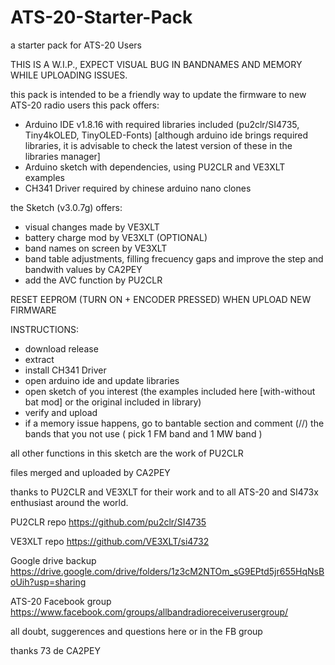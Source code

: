 # ATS-20-Starter-Pack
a starter pack for ATS-20 Users

THIS IS A W.I.P., EXPECT VISUAL BUG IN BANDNAMES AND MEMORY WHILE UPLOADING ISSUES.

this pack is intended to be a friendly way to update the firmware to new ATS-20 radio users
this pack offers:

- Arduino IDE v1.8.16 with required libraries included (pu2clr/SI4735, Tiny4kOLED, TinyOLED-Fonts) [although arduino ide brings required libraries, it is advisable to check the   latest version of these in the libraries manager]
- Arduino sketch with dependencies, using PU2CLR and VE3XLT examples
- CH341 Driver required by chinese arduino nano clones

the Sketch (v3.0.7g) offers:

- visual changes made by VE3XLT
- battery charge mod by VE3XLT (OPTIONAL)
- band names on screen by VE3XLT
- band table adjustments, filling frecuency gaps and improve the step and bandwith values by CA2PEY
- add the AVC function by PU2CLR 

RESET EEPROM (TURN ON + ENCODER PRESSED) WHEN UPLOAD NEW FIRMWARE

INSTRUCTIONS:

- download release
- extract
- install CH341 Driver
- open arduino ide and update libraries
- open sketch of you interest (the examples included here [with-without bat mod] or the original included in library)
- verify and upload
- if a memory issue happens, go to bantable section and comment (//) the bands that you not use ( pick 1 FM band and 1 MW band )


all other functions in this sketch are the work of PU2CLR 

files merged and uploaded by CA2PEY

thanks to PU2CLR and VE3XLT for their work and to all ATS-20 and SI473x enthusiast around the world.

PU2CLR repo  https://github.com/pu2clr/SI4735

VE3XLT repo  https://github.com/VE3XLT/si4732

Google drive backup https://drive.google.com/drive/folders/1z3cM2NTOm_sG9EPtd5jr655HqNsBoUih?usp=sharing

ATS-20 Facebook group https://www.facebook.com/groups/allbandradioreceiverusergroup/

all doubt, suggerences and questions here or in the FB group

thanks 73 de CA2PEY
